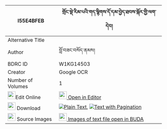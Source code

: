 |I55E4BFEB|གྲོང་སྡེ་རིམ་པའི་གད་སྙིགས་དོ་དམ་བྱེད་ཐབས་སྐོར་གྱི་ལག་དེབ། 
| --- | --- 
|Alternative Title |
|Author| བློ་བཟང་བསོད་ནམས།
|BDRC ID | W1KG14503
|Creator | Google OCR
|Number of Volumes| 1
|<img width="25" src="https://img.icons8.com/color/25/000000/edit-property.png">Edit Online| [<img width="25" src="https://avatars.githubusercontent.com/u/45091458?s=200&v=4"> Open in Editor](http://editor.openpecha.org/I55E4BFEB)
|<img width="25" src="https://img.icons8.com/fluent/48/000000/download-2.png"/>  Download | [![](https://img.icons8.com/color/20/000000/txt.png)Plain Text](https://github.com/Openpecha/I55E4BFEB/releases/download/v2/drongde_rimpa_i_genyik_dodam_j_plain_I55E4BFEB.zip), [![](https://img.icons8.com/color/20/000000/txt.png)Text with Pagination](https://github.com/Openpecha/I55E4BFEB/releases/download/v2/drongde_rimpa_i_genyik_dodam_j_pages_I55E4BFEB.zip)
|<img width="25" src="https://img.icons8.com/plasticine/100/000000/pictures-folder.png"/>  Source Images | [<img width="25" src="https://library.bdrc.io/icons/BUDA-small.svg"> Images of text file open in BUDA](https://library.bdrc.io/show/bdr:W1KG14503)